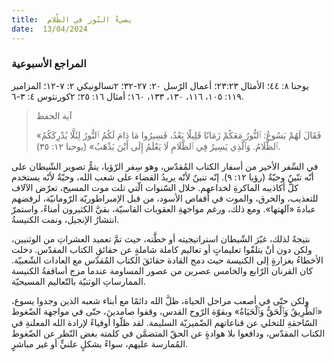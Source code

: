 ```yaml
---
title:  يضيءُ النّور في الظّلام
date:  13/04/2024
---
```


### المراجع الأسبوعية
يوحنا ٨: ٤٤؛ الأمثال ٢٣:٢٣؛ أعمال الرّسل ٢٠: ٢٧-٣٢؛ ٢تسالونيكي ٢: ٧-١٢؛ المزامير ١١٩: ١٠٥، ١١٦، ١٣٠، ١٣٣، ١٦٠؛ أمثال ١٦: ٢٥؛ ٢كورنثوس ٤: ٣-٦.

> <p>آية الحفظ</p>
> «فَقَالَ لَهُمْ يَسُوعُ: ٱلنُّورُ مَعَكُمْ زَمَانًا قَلِيلًا بَعْدُ، فَسِيرُوا مَا دَامَ لَكُمُ ٱلنُّورُ لِئَلَّا يُدْرِكَكُمُ ٱلظَّلَامُ. وَٱلَّذِي يَسِيرُ فِي ٱلظَّلَامِ لَا يَعْلَمُ إِلَى أَيْنَ يَذْهَبُ» (يوحنا ١٢: ٣٥).

في السِّفر الأخير من أسفار الكتاب المُقدّس، وهو سِفر الرّؤيا، يتمُّ تصوير الشّيطان على أنّه تنّينٌ وحيّةٌ (رؤيا ١٢: ٩). إنّه  تنينٌ لأنّه يريدُ  القضاء على شعب الله، وحيّةٌ لأنّه يستخدم كلَّ أكاذيبه الماكرةِ لخداعهم. خلال السّنوات الّتي تلت موت المسيح، تعرّض الآلاف للتعذيب، والحرق، والموت في أقفاص الأسود، من قبل الإمبراطوريّة الرّومانيّة، لرفضهم عبادةَ «آلهتها». ومع ذلك، ورغم مواجهةِ العقوبات القاسيّة، بقيَّ الكثيرون أمناءً، واستمرّ انتشارُ الإنجيل، ونمت الكنيسةُ.

نتيجةً لذلك، غيّرَ الشّيطان استراتيجيته أو خطَّته، حيث تمَّ تعميد العشراتِ من الوثنيين، ولكن دون أنْ يتلقّوا تعليماتٍ أو تعاليم كاملة شاملةٍ عن حقائقِ الكتاب المقدّس. دخلت الأخطاءُ بغزارةٍ إلى الكنيسة حيث دمج القادة حقائقَ الكتاب المُقدّس مع العادات الشّعبيّة. كان القرنان الرّابع والخامس عصرين من عصور المساومة عندما مزج أساقفةُ الكنيسة الممارساتِ الوثنيّة بالتّعاليم المسيحيّة.

ولكن حتّى في أصعب مراحل الحياة، ظلَّ الله دائمًا مع أبناء شعبه الذين وجدوا يسوع، «ٱلطَّرِيقُ وَٱلْحَقُّ وَٱلْحَيَاةُ» وبقوّة الرّوح القدس، وقفوا صامدينَ، حتّى في مواجهة الضّغوط السّاحقةِ للتخلي عن قناعاتهم الضّميريّة السليمة. لقد ظلّوا أوفياءً لإرادة الله المعلنةِ في الكتاب المقدّس، ودافعوا بلا هوادةٍ عن الحقّ المتضمَّن في كلمته بغض النّظر عن الضّغوط المُمارسة عليهم، سواءً بشكلٍ علنيٍّ أو غير مباشرٍ.